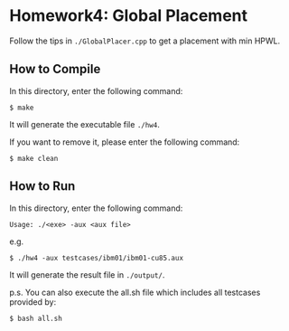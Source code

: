 # Homework4: Global Placement
Follow the tips in ```./GlobalPlacer.cpp``` to get a placement with min HPWL.

## How to Compile
In this directory, enter the following command:
```
$ make
```
It will generate the executable file ```./hw4```.

If you want to remove it, please enter the following command:
```
$ make clean
```

## How to Run
In this directory, enter the following command:
```
Usage: ./<exe> -aux <aux file>
```
e.g.
```
$ ./hw4 -aux testcases/ibm01/ibm01-cu85.aux
```
It will generate the result file in ```./output/```.

p.s.
You can also execute the all.sh file which includes all testcases provided by:
```
$ bash all.sh
```
